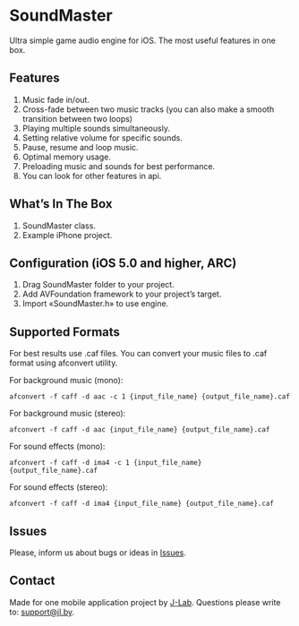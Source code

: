 SoundMaster
===========
 
Ultra simple game audio engine for iOS. The most useful features in one box. 


Features
--------
1. Music fade in/out.
2. Cross-fade between two music tracks (you can also make a smooth transition between two loops)
3. Playing multiple sounds simultaneously.
4. Setting relative volume for specific sounds.
5. Pause, resume and loop music.
6. Optimal memory usage.
7. Preloading music and sounds for best performance.
8. You can look for other features in api.

What’s In The Box
--------
1. SoundMaster class.
2. Example iPhone project.

Configuration (iOS 5.0 and higher, ARC)
--------------
1. Drag SoundMaster folder to your project.
2. Add AVFoundation framework to your project’s target.
3. Import «SoundMaster.h» to use engine.

Supported Formats
-------------------

For best results use .caf files. You can convert your music files to .caf format using afconvert utility.

For background music (mono):

	afconvert -f caff -d aac -c 1 {input_file_name} {output_file_name}.caf

For background music (stereo):

 	afconvert -f caff -d aac {input_file_name} {output_file_name}.caf

For sound effects (mono):

	afconvert -f caff -d ima4 -c 1 {input_file_name} {output_file_name}.caf

For sound effects (stereo):

	afconvert -f caff -d ima4 {input_file_name} {output_file_name}.caf
	
	

Issues
------
Please, inform us about bugs or ideas in [Issues](https://github.com/jerminal/SoundMaster/issues).

Contact
------
Made for one mobile application project by [J-Lab](http://www.jl.by).
Questions please write to: [support@jl.by](mailto:support@jl.by).
